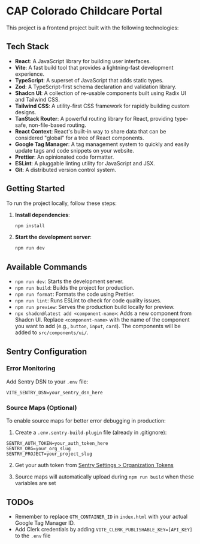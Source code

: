 # CAP Colorado Childcare Portal

This project is a frontend project built with the following technologies:

## Tech Stack

- **React**: A JavaScript library for building user interfaces.
- **Vite**: A fast build tool that provides a lightning-fast development experience.
- **TypeScript**: A superset of JavaScript that adds static types.
- **Zod**: A TypeScript-first schema declaration and validation library.
- **Shadcn UI**: A collection of re-usable components built using Radix UI and Tailwind CSS.
- **Tailwind CSS**: A utility-first CSS framework for rapidly building custom designs.
- **TanStack Router**: A powerful routing library for React, providing type-safe, non-file-based routing.
- **React Context**: React's built-in way to share data that can be considered "global" for a tree of React components.
- **Google Tag Manager**: A tag management system to quickly and easily update tags and code snippets on your website.
- **Prettier**: An opinionated code formatter.
- **ESLint**: A pluggable linting utility for JavaScript and JSX.
- **Git**: A distributed version control system.

## Getting Started

To run the project locally, follow these steps:

1.  **Install dependencies**:

    ```bash
    npm install
    ```

2.  **Start the development server**:

    ```bash
    npm run dev
    ```

## Available Commands

- `npm run dev`: Starts the development server.
- `npm run build`: Builds the project for production.
- `npm run format`: Formats the code using Prettier.
- `npm run lint`: Runs ESLint to check for code quality issues.
- `npm run preview`: Serves the production build locally for preview.
- `npx shadcn@latest add <component-name>`: Adds a new component from Shadcn UI. Replace `<component-name>` with the name of the component you want to add (e.g., `button`, `input`, `card`). The components will be added to `src/components/ui/`.

## Sentry Configuration

### Error Monitoring

Add Sentry DSN to your `.env` file:

```
VITE_SENTRY_DSN=your_sentry_dsn_here
```

### Source Maps (Optional)

To enable source maps for better error debugging in production:

1. Create a `.env.sentry-build-plugin` file (already in .gitignore):

```
SENTRY_AUTH_TOKEN=your_auth_token_here
SENTRY_ORG=your_org_slug
SENTRY_PROJECT=your_project_slug
```

2. Get your auth token from [Sentry Settings > Organization Tokens](https://sentry.io/settings/auth-tokens/)

3. Source maps will automatically upload during `npm run build` when these variables are set

## TODOs

- Remember to replace `GTM_CONTAINER_ID` in `index.html` with your actual Google Tag Manager ID.
- Add Clerk credentials by adding `VITE_CLERK_PUBLISHABLE_KEY=[API_KEY]` to the `.env` file
